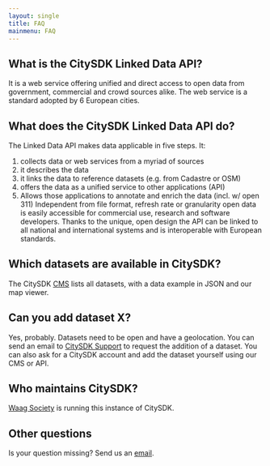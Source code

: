 ```yaml
---
layout: single
title: FAQ
mainmenu: FAQ
---
```


## What is the CitySDK Linked Data API?

It is a web service offering unified and direct access to open data from government, commercial and crowd sources alike. The web service is a standard adopted by 6 European cities.

## What does the CitySDK Linked Data API do?
The Linked Data API makes data applicable in five steps. It:
1. collects data or web services from a myriad of sources
2. it describes the data
3. it links the data to reference datasets (e.g. from Cadastre or OSM)
4. offers the data as a unified service to other applications (API)
5. Allows those applications to annotate and enrich the data (incl. w/ open 311)
Independent from file format, refresh rate or granularity open data is easily accessible for commercial use, research and software developers. Thanks to the unique, open design the API can be linked to all national and  international systems and is interoperable with European standards.

## Which datasets are available in CitySDK?

The CitySDK [CMS](http://cms.citysdk.waag.org/) lists all datasets, with a data example in JSON and our map viewer.

## Can you add dataset X?

Yes, probably. Datasets need to be open and have a geolocation. You can send an email to <a href='citysdk@waag.org'>CitySDK Support</a> to request the addition of a dataset. You can also ask for a CitySDK account and add the dataset yourself using our CMS or API.

## Who maintains CitySDK?

[Waag Society](http://waag.org) is running this instance of CitySDK.


## Other questions

Is your question missing? Send us an <a href="citysdk@waag.org">email</a>.
